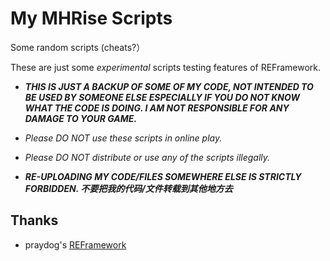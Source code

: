 # My MHRise Scripts

Some random scripts (cheats?）

These are just some *experimental* scripts testing features of REFramework.

- ***THIS IS JUST A BACKUP OF SOME OF MY CODE, NOT INTENDED TO BE USED BY SOMEONE ELSE ESPECIALLY IF YOU DO NOT KNOW WHAT THE CODE IS DOING. I AM NOT RESPONSIBLE FOR ANY DAMAGE TO YOUR GAME.***

- *Please DO NOT use these scripts in online play.*

- *Please DO NOT distribute or use any of the scripts illegally.*

- ***RE-UPLOADING MY CODE/FILES SOMEWHERE ELSE IS STRICTLY FORBIDDEN. 不要把我的代码/文件转载到其他地方去***

## Thanks

- praydog's [REFramework](https://github.com/praydog/REFramework)
